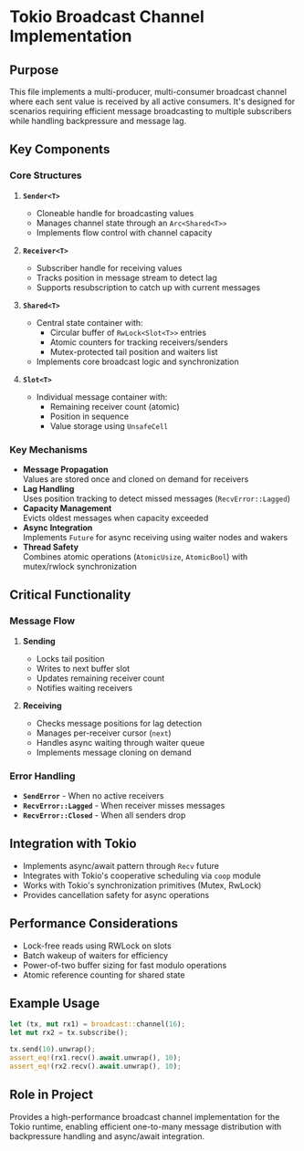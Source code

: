 # Tokio Broadcast Channel Implementation

## Purpose
This file implements a multi-producer, multi-consumer broadcast channel where each sent value is received by all active consumers. It's designed for scenarios requiring efficient message broadcasting to multiple subscribers while handling backpressure and message lag.

## Key Components

### Core Structures
1. **`Sender<T>`**  
   - Cloneable handle for broadcasting values
   - Manages channel state through an `Arc<Shared<T>>`
   - Implements flow control with channel capacity

2. **`Receiver<T>`**  
   - Subscriber handle for receiving values
   - Tracks position in message stream to detect lag
   - Supports resubscription to catch up with current messages

3. **`Shared<T>`**  
   - Central state container with:
     - Circular buffer of `RwLock<Slot<T>>` entries
     - Atomic counters for tracking receivers/senders
     - Mutex-protected tail position and waiters list
   - Implements core broadcast logic and synchronization

4. **`Slot<T>`**  
   - Individual message container with:
     - Remaining receiver count (atomic)
     - Position in sequence
     - Value storage using `UnsafeCell`

### Key Mechanisms
- **Message Propagation**  
  Values are stored once and cloned on demand for receivers
- **Lag Handling**  
  Uses position tracking to detect missed messages (`RecvError::Lagged`)
- **Capacity Management**  
  Evicts oldest messages when capacity exceeded
- **Async Integration**  
  Implements `Future` for async receiving using waiter nodes and wakers
- **Thread Safety**  
  Combines atomic operations (`AtomicUsize`, `AtomicBool`) with mutex/rwlock synchronization

## Critical Functionality

### Message Flow
1. **Sending**  
   - Locks tail position
   - Writes to next buffer slot
   - Updates remaining receiver count
   - Notifies waiting receivers

2. **Receiving**  
   - Checks message positions for lag detection
   - Manages per-receiver cursor (`next`)
   - Handles async waiting through waiter queue
   - Implements message cloning on demand

### Error Handling
- **`SendError`** - When no active receivers
- **`RecvError::Lagged`** - When receiver misses messages
- **`RecvError::Closed`** - When all senders drop

## Integration with Tokio
- Implements async/await pattern through `Recv` future
- Integrates with Tokio's cooperative scheduling via `coop` module
- Works with Tokio's synchronization primitives (Mutex, RwLock)
- Provides cancellation safety for async operations

## Performance Considerations
- Lock-free reads using RWLock on slots
- Batch wakeup of waiters for efficiency
- Power-of-two buffer sizing for fast modulo operations
- Atomic reference counting for shared state

## Example Usage
```rust
let (tx, mut rx1) = broadcast::channel(16);
let mut rx2 = tx.subscribe();

tx.send(10).unwrap();
assert_eq!(rx1.recv().await.unwrap(), 10);
assert_eq!(rx2.recv().await.unwrap(), 10);
```

## Role in Project
Provides a high-performance broadcast channel implementation for the Tokio runtime, enabling efficient one-to-many message distribution with backpressure handling and async/await integration.
